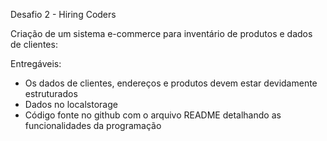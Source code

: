 Desafio 2 - Hiring Coders

Criação de um sistema e-commerce para inventário de produtos e dados de clientes:

Entregáveis:

- Os dados de clientes, endereços e produtos devem estar devidamente estruturados
- Dados no localstorage
- Código fonte no github com o arquivo README detalhando as funcionalidades da programação

